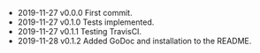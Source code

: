 - 2019-11-27 v0.0.0 First commit.
- 2019-11-27 v0.1.0 Tests implemented.
- 2019-11-27 v0.1.1 Testing TravisCI.
- 2019-11-28 v0.1.2 Added GoDoc and installation to the README.
